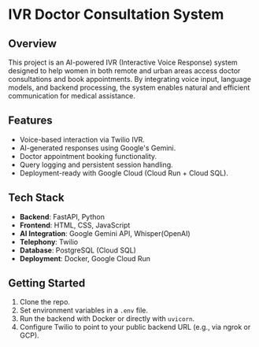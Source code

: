 # IVR Doctor Consultation System

## Overview
This project is an AI-powered IVR (Interactive Voice Response) system designed to help women in both remote and urban areas access doctor consultations and book appointments. By integrating voice input, language models, and backend processing, the system enables natural and efficient communication for medical assistance.

## Features
- Voice-based interaction via Twilio IVR.
- AI-generated responses using Google's Gemini.
- Doctor appointment booking functionality.
- Query logging and persistent session handling.
- Deployment-ready with Google Cloud (Cloud Run + Cloud SQL).

## Tech Stack
- **Backend**: FastAPI, Python
- **Frontend**: HTML, CSS, JavaScript
- **AI Integration**: Google Gemini API, Whisper(OpenAI)
- **Telephony**: Twilio
- **Database**: PostgreSQL (Cloud SQL)
- **Deployment**: Docker, Google Cloud Run

## Getting Started
1. Clone the repo.
2. Set environment variables in a `.env` file.
3. Run the backend with Docker or directly with `uvicorn`.
4. Configure Twilio to point to your public backend URL (e.g., via ngrok or GCP).
